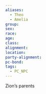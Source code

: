 ```yaml
---
aliases:
  - Theo
  - Amelia
group: 
sex: 
race: 
age: 
class: 
alignment: 
location: 
party-alignment: 
pc-bond: 
tags:
  - PC_NPC
---
```


Zion’s parents 